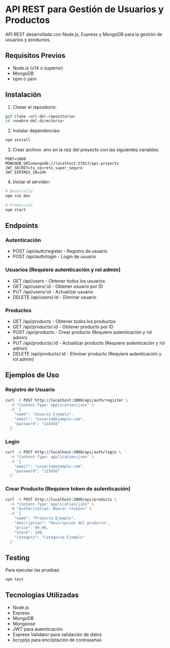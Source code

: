 # API REST para Gestión de Usuarios y Productos

API REST desarrollada con Node.js, Express y MongoDB para la gestión de usuarios y productos.

## Requisitos Previos

- Node.js (v14 o superior)
- MongoDB
- npm o yarn

## Instalación

1. Clonar el repositorio:
```bash
git clone <url-del-repositorio>
cd <nombre-del-directorio>
```

2. Instalar dependencias:
```bash
npm install
```

3. Crear archivo .env en la raíz del proyecto con las siguientes variables:
```
PORT=3000
MONGODB_URI=mongodb://localhost:27017/api-proyecto
JWT_SECRET=tu_secreto_super_seguro
JWT_EXPIRES_IN=24h
```

4. Iniciar el servidor:
```bash
# Desarrollo
npm run dev

# Producción
npm start
```

## Endpoints

### Autenticación

- POST /api/auth/register - Registro de usuario
- POST /api/auth/login - Login de usuario

### Usuarios (Requiere autenticación y rol admin)

- GET /api/users - Obtener todos los usuarios
- GET /api/users/:id - Obtener usuario por ID
- PUT /api/users/:id - Actualizar usuario
- DELETE /api/users/:id - Eliminar usuario

### Productos

- GET /api/products - Obtener todos los productos
- GET /api/products/:id - Obtener producto por ID
- POST /api/products - Crear producto (Requiere autenticación y rol admin)
- PUT /api/products/:id - Actualizar producto (Requiere autenticación y rol admin)
- DELETE /api/products/:id - Eliminar producto (Requiere autenticación y rol admin)

## Ejemplos de Uso

### Registro de Usuario
```bash
curl -X POST http://localhost:3000/api/auth/register \
  -H "Content-Type: application/json" \
  -d '{
    "name": "Usuario Ejemplo",
    "email": "usuario@ejemplo.com",
    "password": "123456"
  }'
```

### Login
```bash
curl -X POST http://localhost:3000/api/auth/login \
  -H "Content-Type: application/json" \
  -d '{
    "email": "usuario@ejemplo.com",
    "password": "123456"
  }'
```

### Crear Producto (Requiere token de autenticación)
```bash
curl -X POST http://localhost:3000/api/products \
  -H "Content-Type: application/json" \
  -H "Authorization: Bearer <token>" \
  -d '{
    "name": "Producto Ejemplo",
    "description": "Descripción del producto",
    "price": 99.99,
    "stock": 100,
    "category": "Categoría Ejemplo"
  }'
```

## Testing

Para ejecutar las pruebas:
```bash
npm test
```

## Tecnologías Utilizadas

- Node.js
- Express
- MongoDB
- Mongoose
- JWT para autenticación
- Express Validator para validación de datos
- bcryptjs para encriptación de contraseñas 